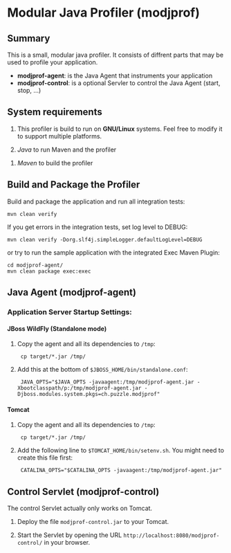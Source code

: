 # Modular Java Profiler (modjprof)
## Summary
This is a small, modular java profiler. It consists of diffrent parts that may be used to profile your application.

- **modjprof-agent**: is the Java Agent that instruments your application
- **modjprof-control**: is a optional Servler to control the Java Agent (start, stop, ...)


## System requirements
 1. This profiler is build to run on **GNU/Linux** systems. Feel free to modify it to support multiple platforms.

 1. *Java* to run Maven and the profiler
 <!-- TODO version (1.6 or newer) -->

 1. *Maven* to build the profiler

## Build and Package the Profiler
Build and package the application and run all integration tests:

    mvn clean verify

If you get errors in the integration tests, set log level to DEBUG:

    mvn clean verify -Dorg.slf4j.simpleLogger.defaultLogLevel=DEBUG

or try to run the sample application with the integrated  Exec Maven Plugin:

    cd modjprof-agent/
    mvn clean package exec:exec

## Java Agent (modjprof-agent)
### Application Server Startup Settings:
#### JBoss WildFly (Standalone mode)
<!-- ### Domain mode-->
1. Copy the agent and all its dependencies to `/tmp`:

        cp target/*.jar /tmp/

1. Add this at the bottom of `$JBOSS_HOME/bin/standalone.conf`:

        JAVA_OPTS="$JAVA_OPTS -javaagent:/tmp/modjprof-agent.jar -Xbootclasspath/p:/tmp/modjprof-agent.jar -Djboss.modules.system.pkgs=ch.puzzle.modjprof"

#### Tomcat
1. Copy the agent and all its dependencies to `/tmp`:

        cp target/*.jar /tmp/

1. Add the following line to `$TOMCAT_HOME/bin/setenv.sh`. You might need to create this file first:

        CATALINA_OPTS="$CATALINA_OPTS -javaagent:/tmp/modjprof-agent.jar"

## Control Servlet (modjprof-control)
The control Servlet actually only works on Tomcat.

1.  Deploy the file `modjprof-control.jar` to your Tomcat.

2. Start the Servlet by opening the URL `http://localhost:8080/modjprof-control/` in your browser.
